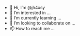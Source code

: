 - 👋 Hi, I’m @jh4xsy
- 👀 I’m interested in ...
- 🌱 I’m currently learning ...
- 💞️ I’m looking to collaborate on ...
- 📫 How to reach me ...

<!---
jh4xsy/jh4xsy is a ✨ special ✨ repository because its `README.md` (this file) appears on your GitHub profile.
You can click the Preview link to take a look at your changes.
--->
